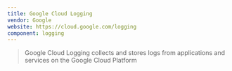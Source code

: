```yaml
---
title: Google Cloud Logging
vendor: Google
website: https://cloud.google.com/logging
component: logging
---
```

> Google Cloud Logging collects and stores logs from applications and services on the Google Cloud Platform
